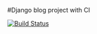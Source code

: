
#Django blog project with CI











[![Build Status](https://travis-ci.org/EliasOPrado/ci_django_project.svg?branch=master)](https://travis-ci.org/EliasOPrado/ci_django_project)
